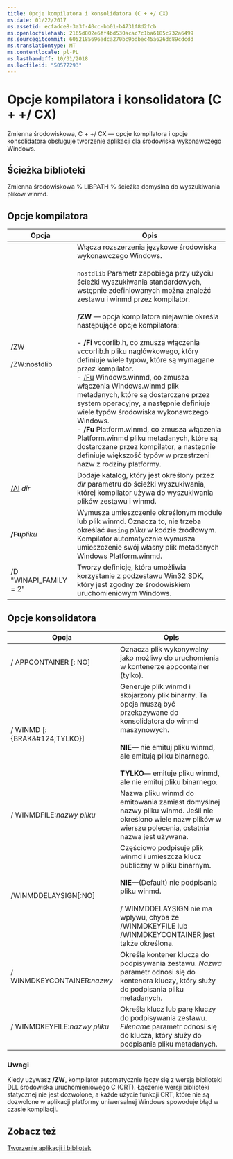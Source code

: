 ```yaml
---
title: Opcje kompilatora i konsolidatora (C + +/ CX)
ms.date: 01/22/2017
ms.assetid: ecfadce8-3a3f-40cc-bb01-b4731f8d2fcb
ms.openlocfilehash: 2165d802e6ff4bd530acac7c1ba6185c732a6499
ms.sourcegitcommit: 6052185696adca270bc9bdbec45a626dd89cdcdd
ms.translationtype: MT
ms.contentlocale: pl-PL
ms.lasthandoff: 10/31/2018
ms.locfileid: "50577293"
---
```

# <a name="compiler-and-linker-options-ccx"></a>Opcje kompilatora i konsolidatora (C + +/ CX)

Zmienna środowiskowa, C + +/ CX — opcje kompilatora i opcje konsolidatora obsługuje tworzenie aplikacji dla środowiska wykonawczego Windows.

## <a name="library-path"></a>Ścieżka biblioteki

Zmienna środowiskowa % LIBPATH % ścieżka domyślna do wyszukiwania plików winmd.

## <a name="compiler-options"></a>Opcje kompilatora

|Opcja|Opis|
|------------|-----------------|
|[/ZW](../build/reference/zw-windows-runtime-compilation.md)<br /><br /> /ZW:nostdlib|Włącza rozszerzenia językowe środowiska wykonawczego Windows.<br /><br /> `nostdlib` Parametr zapobiega przy użyciu ścieżki wyszukiwania standardowych, wstępnie zdefiniowanych można znaleźć zestawu i winmd przez kompilator.<br /><br /> **/ZW** — opcja kompilatora niejawnie określa następujące opcje kompilatora:<br /><br />- **/Fi** vccorlib.h, co zmusza włączenia vccorlib.h pliku nagłówkowego, który definiuje wiele typów, które są wymagane przez kompilator.<br />- [/Fu](../build/reference/fu-name-forced-hash-using-file.md) Windows.winmd, co zmusza włączenia Windows.winmd plik metadanych, które są dostarczane przez system operacyjny, a następnie definiuje wiele typów środowiska wykonawczego Windows.<br />- **/Fu** Platform.winmd, co zmusza włączenia Platform.winmd pliku metadanych, które są dostarczane przez kompilator, a następnie definiuje większość typów w przestrzeni nazw z rodziny platformy.|
|[/AI](../build/reference/ai-specify-metadata-directories.md) *dir*|Dodaje katalog, który jest określony przez *dir* parametru do ścieżki wyszukiwania, której kompilator używa do wyszukiwania plików zestawu i winmd.|
|**/Fu***pliku*|Wymusza umieszczenie określonym module lub plik winmd. Oznacza to, nie trzeba określać `#using` *pliku* w kodzie źródłowym. Kompilator automatycznie wymusza umieszczenie swój własny plik metadanych Windows Platform.winmd.|
|/D "WINAPI_FAMILY = 2"|Tworzy definicję, która umożliwia korzystanie z podzestawu Win32 SDK, który jest zgodny ze środowiskiem uruchomieniowym Windows.|

## <a name="linker-options"></a>Opcje konsolidatora

|Opcja|Opis|
|------------|-----------------|
|/ APPCONTAINER [: NO]|Oznacza plik wykonywalny jako możliwy do uruchomienia w kontenerze appcontainer (tylko).|
|/ WINMD [: {BRAK&AMP;#124;TYLKO}]|Generuje plik winmd i skojarzony plik binarny. Ta opcja muszą być przekazywane do konsolidatora do winmd maszynowych.<br /><br /> **NIE**— nie emituj pliku winmd, ale emitują pliku binarnego.<br /><br /> **TYLKO**— emituje pliku winmd, ale nie emituj pliku binarnego.|
|/ WINMDFILE:*nazwy pliku*|Nazwa pliku winmd do emitowania zamiast domyślnej nazwy pliku winmd. Jeśli nie określono wiele nazw plików w wierszu polecenia, ostatnia nazwa jest używana.|
|/WINMDDELAYSIGN[:NO]|Częściowo podpisuje plik winmd i umieszcza klucz publiczny w pliku binarnym.<br /><br /> **NIE**—(Default) nie podpisania pliku winmd.<br /><br /> / WINMDDELAYSIGN nie ma wpływu, chyba że /WINMDKEYFILE lub /WINMDKEYCONTAINER jest także określona.|
|/ WINMDKEYCONTAINER:*nazwy*|Określa kontener klucza do podpisywania zestawu. *Nazwa* parametr odnosi się do kontenera kluczy, który służy do podpisania pliku metadanych.|
|/ WINMDKEYFILE:*nazwy pliku*|Określa klucz lub parę kluczy do podpisywania zestawu. *Filename* parametr odnosi się do klucza, który służy do podpisania pliku metadanych.|

### <a name="remarks"></a>Uwagi

Kiedy używasz **/ZW**, kompilator automatycznie łączy się z wersją biblioteki DLL środowiska uruchomieniowego C (CRT). Łączenie wersji biblioteki statycznej nie jest dozwolone, a każde użycie funkcji CRT, które nie są dozwolone w aplikacji platformy uniwersalnej Windows spowoduje błąd w czasie kompilacji.

## <a name="see-also"></a>Zobacz też

[Tworzenie aplikacji i bibliotek](../cppcx/building-apps-and-libraries-c-cx.md)